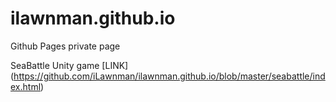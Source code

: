# ilawnman.github.io
Github Pages private page

SeaBattle Unity game [LINK]
(https://github.com/iLawnman/ilawnman.github.io/blob/master/seabattle/index.html)
